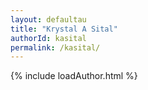 ```yaml
---
layout: defaultau
title: "Krystal A Sital"
authorId: kasital
permalink: /kasital/
---
```

{% include loadAuthor.html %}
<script>
    $(document).ready(function(){
        showAuthorBio('{{ page.authorId }}');
   });
</script>
